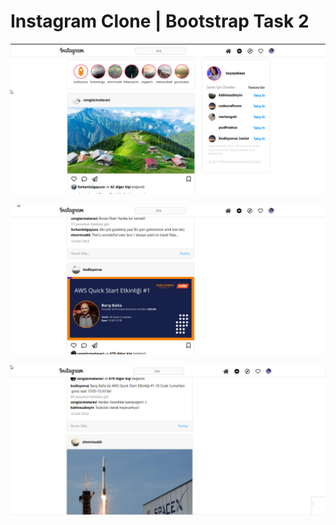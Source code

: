# Instagram Clone | Bootstrap Task 2


![Aciklama Bilgisi](/Week2/BOOTSTRAP/task2/img/md1.png)

![Aciklama Bilgisi](/Week2/BOOTSTRAP/task2/img/md2.png)

![Aciklama Bilgisi](/Week2/BOOTSTRAP/task2/img/md3.png)